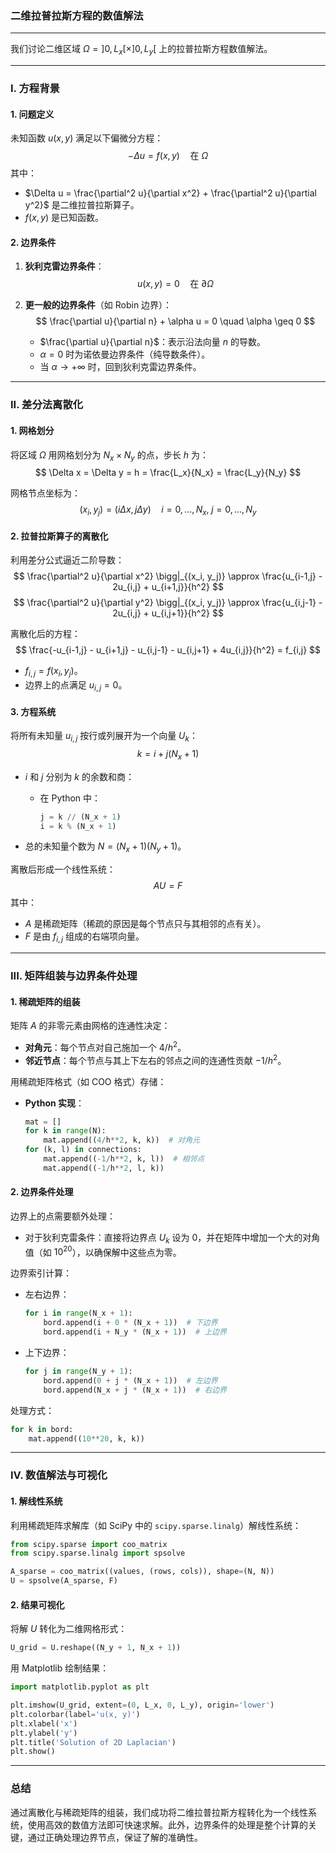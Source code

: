 ### 二维拉普拉斯方程的数值解法

---

我们讨论二维区域 $\Omega = ] 0, L_x [ \times ] 0, L_y [$ 上的拉普拉斯方程数值解法。

---

### I. 方程背景

#### 1. 问题定义

未知函数 $u(x, y)$ 满足以下偏微分方程：
$$
-\Delta u = f(x, y) \quad \text{在 } \Omega
$$
其中：
- $\Delta u = \frac{\partial^2 u}{\partial x^2} + \frac{\partial^2 u}{\partial y^2}$ 是二维拉普拉斯算子。
- $f(x, y)$ 是已知函数。

#### 2. 边界条件

1. **狄利克雷边界条件**：
   $$
   u(x, y) = 0 \quad \text{在 } \partial \Omega
   $$

2. **更一般的边界条件**（如 Robin 边界）：
   $$
   \frac{\partial u}{\partial n} + \alpha u = 0 \quad \alpha \geq 0
   $$
   - $\frac{\partial u}{\partial n}$：表示沿法向量 $n$ 的导数。
   - $\alpha = 0$ 时为诺依曼边界条件（纯导数条件）。
   - 当 $\alpha \to +\infty$ 时，回到狄利克雷边界条件。

---

### II. 差分法离散化

#### 1. 网格划分

将区域 $\Omega$ 用网格划分为 $N_x \times N_y$ 的点，步长 $h$ 为：
$$
\Delta x = \Delta y = h = \frac{L_x}{N_x} = \frac{L_y}{N_y}
$$

网格节点坐标为：
$$
(x_i, y_j) = (i \Delta x, j \Delta y) \quad i = 0, \dots, N_x, \; j = 0, \dots, N_y
$$

#### 2. 拉普拉斯算子的离散化

利用差分公式逼近二阶导数：
$$
\frac{\partial^2 u}{\partial x^2} \bigg|_{(x_i, y_j)} \approx \frac{u_{i-1,j} - 2u_{i,j} + u_{i+1,j}}{h^2}
$$
$$
\frac{\partial^2 u}{\partial y^2} \bigg|_{(x_i, y_j)} \approx \frac{u_{i,j-1} - 2u_{i,j} + u_{i,j+1}}{h^2}
$$

离散化后的方程：
$$
\frac{-u_{i-1,j} - u_{i+1,j} - u_{i,j-1} - u_{i,j+1} + 4u_{i,j}}{h^2} = f_{i,j}
$$

- $f_{i,j} = f(x_i, y_j)$。
- 边界上的点满足 $u_{i,j} = 0$。

#### 3. 方程系统

将所有未知量 $u_{i,j}$ 按行或列展开为一个向量 $U_k$：
$$
k = i + j (N_x + 1)
$$

- $i$ 和 $j$ 分别为 $k$ 的余数和商：
  - 在 Python 中：
    ```python
    j = k // (N_x + 1)
    i = k % (N_x + 1)
    ```

- 总的未知量个数为 $N = (N_x + 1)(N_y + 1)$。

离散后形成一个线性系统：
$$
AU = F
$$
其中：
- $A$ 是稀疏矩阵（稀疏的原因是每个节点只与其相邻的点有关）。
- $F$ 是由 $f_{i,j}$ 组成的右端项向量。

---

### III. 矩阵组装与边界条件处理

#### 1. 稀疏矩阵的组装

矩阵 $A$ 的非零元素由网格的连通性决定：
- **对角元**：每个节点对自己施加一个 $4/h^2$。
- **邻近节点**：每个节点与其上下左右的邻点之间的连通性贡献 $-1/h^2$。

用稀疏矩阵格式（如 COO 格式）存储：
- **Python 实现**：
  ```python
  mat = []
  for k in range(N):
      mat.append((4/h**2, k, k))  # 对角元
  for (k, l) in connections:
      mat.append((-1/h**2, k, l))  # 相邻点
      mat.append((-1/h**2, l, k))
  ```

#### 2. 边界条件处理

边界上的点需要额外处理：
- 对于狄利克雷条件：直接将边界点 $U_k$ 设为 0，并在矩阵中增加一个大的对角值（如 $10^{20}$），以确保解中这些点为零。

边界索引计算：
- 左右边界：
  ```python
  for i in range(N_x + 1):
      bord.append(i + 0 * (N_x + 1))  # 下边界
      bord.append(i + N_y * (N_x + 1))  # 上边界
  ```
- 上下边界：
  ```python
  for j in range(N_y + 1):
      bord.append(0 + j * (N_x + 1))  # 左边界
      bord.append(N_x + j * (N_x + 1))  # 右边界
  ```

处理方式：
```python
for k in bord:
    mat.append((10**20, k, k))
```

---

### IV. 数值解法与可视化

#### 1. 解线性系统

利用稀疏矩阵求解库（如 SciPy 中的 `scipy.sparse.linalg`）解线性系统：
```python
from scipy.sparse import coo_matrix
from scipy.sparse.linalg import spsolve

A_sparse = coo_matrix((values, (rows, cols)), shape=(N, N))
U = spsolve(A_sparse, F)
```

#### 2. 结果可视化

将解 $U$ 转化为二维网格形式：
```python
U_grid = U.reshape((N_y + 1, N_x + 1))
```

用 Matplotlib 绘制结果：
```python
import matplotlib.pyplot as plt

plt.imshow(U_grid, extent=(0, L_x, 0, L_y), origin='lower')
plt.colorbar(label='u(x, y)')
plt.xlabel('x')
plt.ylabel('y')
plt.title('Solution of 2D Laplacian')
plt.show()
```

---

### 总结

通过离散化与稀疏矩阵的组装，我们成功将二维拉普拉斯方程转化为一个线性系统，使用高效的数值方法即可快速求解。此外，边界条件的处理是整个计算的关键，通过正确处理边界节点，保证了解的准确性。